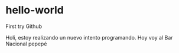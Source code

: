 # hello-world
First try Github

Holi, estoy realizando un nuevo intento programando. Hoy voy al Bar Nacional pepepé
